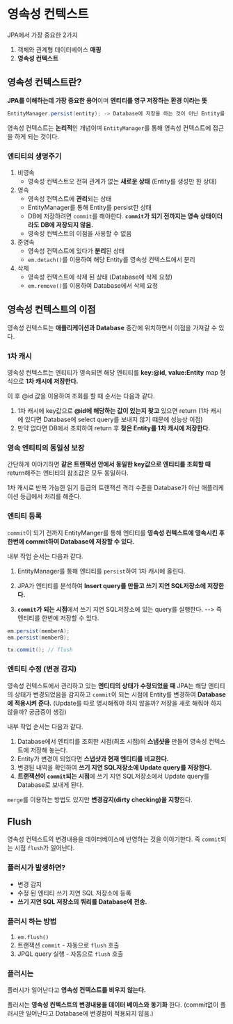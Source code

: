 영속성 컨텍스트
===

JPA에서 가장 중요한 2가지

1. 객체와 관계형 데이터베이스 **매핑**
2. **영속성 컨텍스트**

## 영속성 컨텍스트란?

**JPA를 이해하는데 가장 중요한 용어**이며 **엔티티를 영구 저장하는 환경 이라는 뜻**

```java
EntityManager.persist(entity); -> Database에 저장을 하는 것이 아닌 Entity를 영속성 컨텍스트에 저장을 한다는 뜻
```

영속성 컨텍스트는 **논리적**인 개념이며 `EntityManager`를 통해 영속성 컨텍스트에 접근을 하게 되는 것이다.

### 엔티티의 생명주기

1. 비영속
   - 영속성 컨텍스트오 전혀 관계가 없는 **새로운 상태** (Entity를 생성만 한 상태)
2. 영속
   - 영속성 컨텍스트에 **관리**되는 상태
   - EntityManager를 통해 Entity를 persist한 상태
   - DB에 저장하려면 `commit`를 해야한다. **`commit`가 되기 전까지는 영속 상태이더라도 DB에 저장되지 않음.**
   - 영속성 컨텍스트의 이점을 사용할 수 없음
3. 준영속
   - 영속성 컨텍스트에 있다가 **분리**된 상태
   - `em.detach()`를 이용하여 해당 Entity를 영속성 컨텍스트에서 분리
4. 삭제
   - 영속성 컨텍스트에 삭제 된 상태 (Database에 삭제 요청)
   - `em.remove()`를 이용하여 Database에서 삭제 요청

## 영속성 컨텍스트의 이점

영속성 컨텍스트는 **애플리케이션과 Database** 중간에 위치하면서 이점을 가져갈 수 있다.

### 1차 캐시

영속성 컨텍스트는 엔티티가 영속되면 해당 엔티티를 **key:@id, value:Entity** map 형식으로 **1차 캐시에 저장한다.**

이 후 @id 값을 이용하여 조회를 할 때 순서는 다음과 같다.

1. 1차 캐시에 key값으로 **@id에 해당하는 값이 있는지 찾고** 있으면 return (1차 캐시에 있다면 Database에 select query를 보내지 않기 떄문에 성능상 이점)
2. 만약 없다면 DB에서 조회하여 return 후 **찾은 Entity를 1차 캐시에 저장한다.**

### 영속 엔티티의 동일성 보장

간단하게 이야기하면 **같은 트랜잭션 안에서 동일한 key값으로 엔티티를 조회할 때** return해주는 엔티티의 참조값은 모두 동일하다.

1차 캐시로 반복 가능한 읽기 등급의 트랜잭션 격리 수준을 Database가 아닌 애플리케이션 등급에서 처리를 해준다.

### 엔티티 등록

`commit`이 되기 전까지 EntityManger를 통해 엔티티를 **영속성 컨텍스트에 영속시킨 후 한번에 commit하여 Database에 저장할 수 있다.**

내부 작업 순서는 다음과 같다.

1. EntityManager를 통해 엔티티를 `persist`하여 1차 캐시에 올린다.

2. JPA가 엔티티를 분석하여 **Insert query를 만들고 쓰기 지연 SQL저장소에 저장한다.**

3. **`commit`가 되는 시점**에서 쓰기 지연 SQL저장소에 있는 query를 실행한다. --> 즉 엔티티를 한번에 저장할 수 있다.


```java
em.persist(memberA); 
em.persist(memberB);

tx.commit(); // flush
```

### 엔티티 수정 (변경 감지)

영속성 컨텍스트에서 관리하고 있는 **엔티티의 상태가 수정되었을 때** JPA는 해당 엔티티의 상태가 변경되었음을 감지하고
`commit`이 되는 시점에 Entity를 변경하여 **Database에 적용시켜 준다.** (Update를 따로 명시해줘야 하지 않을까? 저장을 새로 해줘야 하지 않을까? 궁금증이 생김)

내부 작업 순서는 다음과 같다.

1. Database에서 엔티티를 조회한 시점(최초 시점)의 **스냅샷을** 만들어 영속성 컨텍스트에 저장해 놓는다.
2. Entity가 변경이 되었다면 **스냅샷과 현재 엔티티를 비교한다.**
3. 변경된 내역을 확인하여 **쓰기 지연 SQL저장소에 Update query를 저장한다.**
4. **트랜잭션이 `commit`되는 시점**에 쓰기 지연 SQL저장소에서 Update query를 Database로 보내게 된다.

`merge`를 이용하는 방법도 있지만 **변경감지(dirty checking)을 지향**한다.

## Flush

영속성 컨텍스트의 변경내용을 데이터베이스에 반영하는 것을 이야기한다. 즉 `commit`되는 시점 `flush`가 일어난다.

### 플러시가 발생하면?

- 변경 감지
- 수정 된 엔티티 쓰기 지연 SQL 저장소에 등록
- **쓰기 지연 SQL 저장소의 쿼리를 Database에 전송.**

### 플러시 하는 방법

1. `em.flush()`
2. 트랜잭션 `commit` - 자동으로 `flush` 호출
3. JPQL query 실행 - 자동으로 `flush` 호출

### 플러시는

플러시가 일어난다고 **영속성 컨텍스트를 비우지 않는다.**

플러시는 **영속성 컨텍스트의 변경내용을 데이터 베이스와 동기화** 한다. (commit없이 플러시만 일어난다고 Database에 변경점이 적용되지 않음.)

